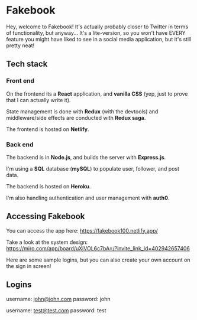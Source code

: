 # Fakebook
Hey, welcome to Fakebook! It's actually probably closer to Twitter in terms of functionality, but anyway... 
It's a lite-version, so you won't have EVERY feature you might have liked to see in a social media application, but it's still pretty neat! 

## Tech stack
### Front end
On the frontend its a **React** application, and **vanilla CSS** (yep, just to prove that I can actually write it). 

State management is done with **Redux** (with the devtools) and middleware/side effects are conducted with **Redux saga**. 

The frontend is hosted on **Netlify**.

### Back end
The backend is in **Node.js**, and builds the server with **Express.js**. 

I'm using a **SQL** database (**mySQL**) to populate user, follower, and post data. 

The backend is hosted on **Heroku**. 

I'm also handling authentication and user management with **auth0**.

## Accessing Fakebook

You can access the app here: https://fakebook100.netlify.app/

Take a look at the system design: https://miro.com/app/board/uXjVOL6c7bA=/?invite_link_id=402942657406

Here are some sample logins, but you can also create your own account on the sign in screen!

## Logins
username: john@john.com
password: john

username: test@test.com
password: test

